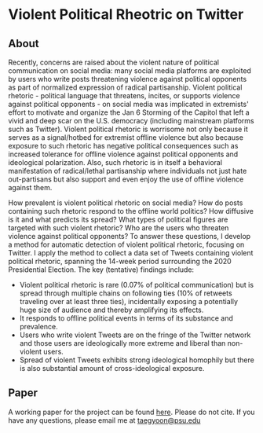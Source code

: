# Violent Political Rheotric on Twitter


## About

Recently, concerns are raised about the violent nature of political communication on social media: many social media platforms are exploited by users who write posts threatening violence against political opponents as part of normalized expression of radical partisanship. Violent political rhetoric - political language that threatens, incites, or supports violence against political opponents - on social media was implicated in extremists' effort to motivate and organize the Jan 6 Storming of the Capitol that left a vivid and deep scar on the U.S. democracy (including mainstream platforms such as Twitter). Violent political rhetoric is worrisome not only because it serves as a signal/hotbed for extremist offline violence but also because exposure to such rhetoric has negative political consequences such as increased tolerance for offline violence against political opponents and ideological polarization. Also, such rhetoric is in itself a behavioral manifestation of radical/lethal partisanship where individuals not just hate out-partisans but also support and even enjoy the use of offline violence against them.

How prevalent is violent political rhetoric on social media? How do posts containing such rhetoric respond to the offline world politics? How diffusive is it and what predicts its spread? What types of political figures are targeted with such violent rhetoric? Who are the users who threaten violence against political opponents? To answer these questions, I develop a method for automatic detection of violent political rhetoric, focusing on Twitter. I apply the method to collect a data set of Tweets containing violent political rhetoric, spanning the 14-week period surrounding the 2020 Presidential Election. The key (tentative) findings include:

* Violent political rhetoric is rare (0.07\% of political communication) but is spread through multiple chains on following ties (10% of retweets traveling over at least three ties), incidentally exposing a potentially huge size of audience and thereby amplifying its effects.
* It responds to offline political events in terms of its substance and prevalence.
* Users who write violent Tweets are on the fringe of the Twitter network and those users are ideologically more extreme and liberal than non-violent users.
* Spread of violent Tweets exhibits strong ideological homophily but there is also substantial amount of cross-ideological exposure.

## Paper

A working paper for the project can be found [here](https://github.com/taegyoon-kim/violent_political_rheotric_on_twitter/blob/master/violent_political_rhetoric_draft_18Feb2020.pdf). Please do not cite. If you have any questions, please email me at taegyoon@psu.edu
